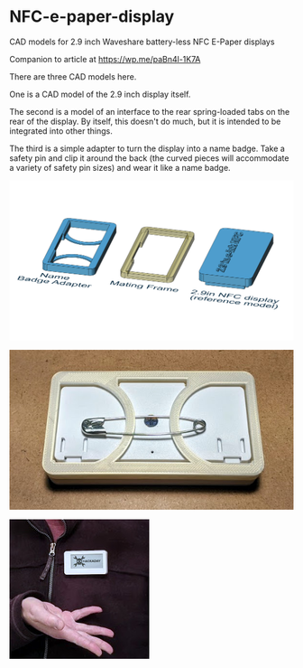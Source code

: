 # NFC-e-paper-display
CAD models for 2.9 inch Waveshare battery-less NFC E-Paper displays

Companion to article at https://wp.me/paBn4l-1K7A

There are three CAD models here.

One is a CAD model of the 2.9 inch display itself.

The second is a model of an interface to the rear spring-loaded tabs on the rear of the display. By itself, this doesn't do much, but it is intended to be integrated into other things.

The third is a simple adapter to turn the display into a name badge. Take a safety pin and clip it around the back (the curved pieces will accommodate a variety of safety pin sizes) and wear it like a name badge.

![CAD Models](https://github.com/DPHAD/NFC-e-paper-display/blob/master/2.9in%20NFC%20E-ink%20Display%20CAD%20Models.png)

![Back Pin](https://github.com/DPHAD/NFC-e-paper-display/blob/master/IMG_20200521_130158.jpg)

![Name Badge](https://github.com/DPHAD/NFC-e-paper-display/blob/master/IMG_20200521_173731.jpg)

